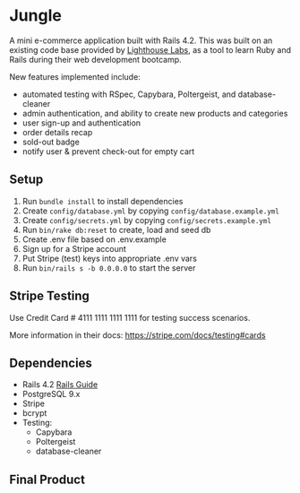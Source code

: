 # Jungle

A mini e-commerce application built with Rails 4.2. This was built on an existing code base provided by [Lighthouse Labs](https://www.lighthouselabs.ca/), as a tool to learn Ruby and Rails during their web development bootcamp.

New features implemented include:
- automated testing with RSpec, Capybara, Poltergeist, and database-cleaner
- admin authentication, and ability to create new products and categories
- user sign-up and authentication
- order details recap
- sold-out badge
- notify user & prevent check-out for empty cart



## Setup

1. Run `bundle install` to install dependencies
2. Create `config/database.yml` by copying `config/database.example.yml`
3. Create `config/secrets.yml` by copying `config/secrets.example.yml`
4. Run `bin/rake db:reset` to create, load and seed db
5. Create .env file based on .env.example
6. Sign up for a Stripe account
7. Put Stripe (test) keys into appropriate .env vars
8. Run `bin/rails s -b 0.0.0.0` to start the server

## Stripe Testing

Use Credit Card # 4111 1111 1111 1111 for testing success scenarios.

More information in their docs: <https://stripe.com/docs/testing#cards>

## Dependencies

* Rails 4.2 [Rails Guide](http://guides.rubyonrails.org/v4.2/)
* PostgreSQL 9.x
* Stripe
* bcrypt
* Testing: 
  * Capybara
  * Poltergeist
  * database-cleaner

## Final Product


